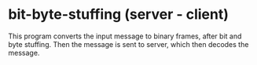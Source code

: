 # bit-byte-stuffing (server - client)

This program converts the input message to binary frames, after bit and byte stuffing.
Then the message is sent to server, which then decodes the message.
